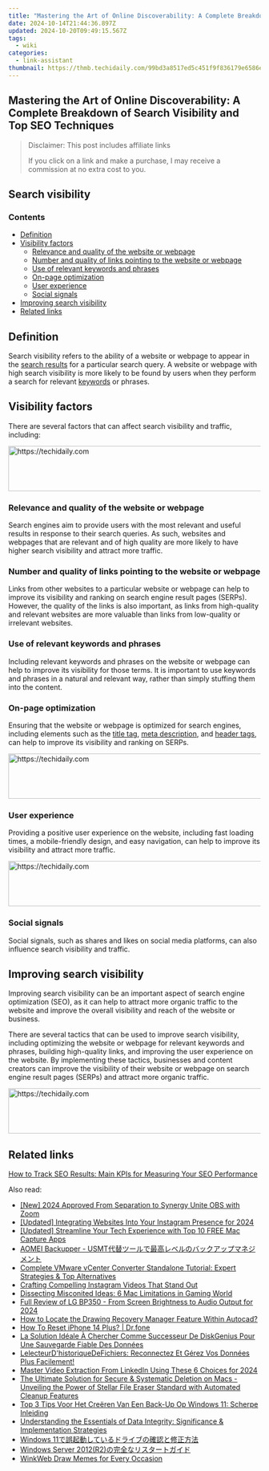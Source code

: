 ```yaml
---
title: "Mastering the Art of Online Discoverability: A Complete Breakdown of Search Visibility and Top SEO Techniques"
date: 2024-10-14T21:44:36.897Z
updated: 2024-10-20T09:49:15.567Z
tags:
  - wiki
categories:
  - link-assistant
thumbnail: https://thmb.techidaily.com/99bd3a8517ed5c451f9f836179e6586efe05dbc59db5ea292ed9c7e8afff15a8.jpg
---
```


## Mastering the Art of Online Discoverability: A Complete Breakdown of Search Visibility and Top SEO Techniques

>  Disclaimer: This post includes affiliate links
>
>  If you click on a link and make a purchase, I may receive a commission at no extra cost to you.
>

## Search visibility

### Contents

* [Definition](https://tools.techidaily.com/link-assistant/products/)
* [Visibility factors](https://tools.techidaily.com/link-assistant/products/)  
   * [Relevance and quality of the website or webpage](https://tools.techidaily.com/link-assistant/products/)  
   * [Number and quality of links pointing to the website or webpage](https://tools.techidaily.com/link-assistant/products/)  
   * [Use of relevant keywords and phrases](https://tools.techidaily.com/link-assistant/products/)  
   * [On-page optimization](https://tools.techidaily.com/link-assistant/products/)  
   * [User experience](https://tools.techidaily.com/link-assistant/products/)  
   * [Social signals](https://tools.techidaily.com/link-assistant/products/)
* [Improving search visibility](https://tools.techidaily.com/link-assistant/products/)
* [Related links](https://tools.techidaily.com/link-assistant/products/)

## Definition

Search visibility refers to the ability of a website or webpage to appear in the [search results](https://tools.techidaily.com/link-assistant/products/) for a particular search query. A website or webpage with high search visibility is more likely to be found by users when they perform a search for relevant [keywords](https://tools.techidaily.com/link-assistant/products/) or phrases.

## Visibility factors

There are several factors that can affect search visibility and traffic, including:

<!-- affiliate ads begin -->
<a href="https://aligracehair.sjv.io/c/5597632/1884002/19272" target="_top" id="1884002">
  <img src="//a.impactradius-go.com/display-ad/19272-1884002" border="0" alt="https://techidaily.com" width="728" height="90"/>
</a>
<img height="0" width="0" src="https://aligracehair.sjv.io/i/5597632/1884002/19272" style="position:absolute;visibility:hidden;" border="0" />
<!-- affiliate ads end -->

### Relevance and quality of the website or webpage

Search engines aim to provide users with the most relevant and useful results in response to their search queries. As such, websites and webpages that are relevant and of high quality are more likely to have higher search visibility and attract more traffic.

### Number and quality of links pointing to the website or webpage

Links from other websites to a particular website or webpage can help to improve its visibility and ranking on search engine result pages (SERPs). However, the quality of the links is also important, as links from high-quality and relevant websites are more valuable than links from low-quality or irrelevant websites.

### Use of relevant keywords and phrases

Including relevant keywords and phrases on the website or webpage can help to improve its visibility for those terms. It is important to use keywords and phrases in a natural and relevant way, rather than simply stuffing them into the content.

### On-page optimization

Ensuring that the website or webpage is optimized for search engines, including elements such as the [title tag](https://tools.techidaily.com/link-assistant/products/), [meta description](https://tools.techidaily.com/link-assistant/products/), and [header tags](https://tools.techidaily.com/link-assistant/products/), can help to improve its visibility and ranking on SERPs.

<!-- affiliate ads begin -->
<a href="https://appsumo.8odi.net/c/5597632/2118306/7443" target="_top" id="2118306">
  <img src="//a.impactradius-go.com/display-ad/7443-2118306" border="0" alt="https://techidaily.com" width="728" height="90"/>
</a>
<img height="0" width="0" src="https://appsumo.8odi.net/i/5597632/2118306/7443" style="position:absolute;visibility:hidden;" border="0" />
<!-- affiliate ads end -->

### User experience

Providing a positive user experience on the website, including fast loading times, a mobile-friendly design, and easy navigation, can help to improve its visibility and attract more traffic.

<!-- affiliate ads begin -->
<a href="https://aligracehair.sjv.io/c/5597632/1948937/19272" target="_top" id="1948937">
  <img src="//a.impactradius-go.com/display-ad/19272-1948937" border="0" alt="https://techidaily.com" width="728" height="90"/>
</a>
<img height="0" width="0" src="https://aligracehair.sjv.io/i/5597632/1948937/19272" style="position:absolute;visibility:hidden;" border="0" />
<!-- affiliate ads end -->

### Social signals

Social signals, such as shares and likes on social media platforms, can also influence search visibility and traffic.

## Improving search visibility

Improving search visibility can be an important aspect of search engine optimization (SEO), as it can help to attract more organic traffic to the website and improve the overall visibility and reach of the website or business.

There are several tactics that can be used to improve search visibility, including optimizing the website or webpage for relevant keywords and phrases, building high-quality links, and improving the user experience on the website. By implementing these tactics, businesses and content creators can improve the visibility of their website or webpage on search engine result pages (SERPs) and attract more organic traffic.

<!-- affiliate ads begin -->
<a href="https://aligracehair.sjv.io/c/5597632/2047351/19272" target="_top" id="2047351">
  <img src="//a.impactradius-go.com/display-ad/19272-2047351" border="0" alt="https://techidaily.com" width="728" height="90"/>
</a>
<img height="0" width="0" src="https://aligracehair.sjv.io/i/5597632/2047351/19272" style="position:absolute;visibility:hidden;" border="0" />
<!-- affiliate ads end -->

## Related links

[How to Track SEO Results: Main KPIs for Measuring Your SEO Performance](https://tools.techidaily.com/link-assistant/products/)

<ins class="adsbygoogle"
     style="display:block"
     data-ad-format="autorelaxed"
     data-ad-client="ca-pub-7571918770474297"
     data-ad-slot="1223367746"></ins>

<ins class="adsbygoogle"
     style="display:block"
     data-ad-client="ca-pub-7571918770474297"
     data-ad-slot="8358498916"
     data-ad-format="auto"
     data-full-width-responsive="true"></ins>

<span class="atpl-alsoreadstyle">Also read:</span>
<div><ul>
<li><a href="https://video-screen-grab.techidaily.com/new-2024-approved-from-separation-to-synergy-unite-obs-with-zoom/"><u>[New] 2024 Approved From Separation to Synergy Unite OBS with Zoom</u></a></li>
<li><a href="https://instagram-clips.techidaily.com/updated-integrating-websites-into-your-instagram-presence-for-2024/"><u>[Updated] Integrating Websites Into Your Instagram Presence for 2024</u></a></li>
<li><a href="https://visual-screen-recording.techidaily.com/updated-streamline-your-tech-experience-with-top-10-free-mac-capture-apps/"><u>[Updated] Streamline Your Tech Experience with Top 10 FREE Mac Capture Apps</u></a></li>
<li><a href="https://win-docs.techidaily.com/aomei-backupper-usmt/"><u>AOMEI Backupper - USMT代替ツールで最高レベルのバックアップマネジメント</u></a></li>
<li><a href="https://win-docs.techidaily.com/complete-vmware-vcenter-converter-standalone-tutorial-expert-strategies-and-top-alternatives/"><u>Complete VMware vCenter Converter Standalone Tutorial: Expert Strategies & Top Alternatives</u></a></li>
<li><a href="https://extra-lessons.techidaily.com/crafting-compelling-instagram-videos-that-stand-out/"><u>Crafting Compelling Instagram Videos That Stand Out</u></a></li>
<li><a href="https://games-able.techidaily.com/dissecting-misconited-ideas-6-mac-limitations-in-gaming-world/"><u>Dissecting Misconited Ideas: 6 Mac Limitations in Gaming World</u></a></li>
<li><a href="https://some-techniques.techidaily.com/full-review-of-lg-bp350-from-screen-brightness-to-audio-output-for-2024/"><u>Full Review of LG BP350 - From Screen Brightness to Audio Output for 2024</u></a></li>
<li><a href="https://win-docs.techidaily.com/how-to-locate-the-drawing-recovery-manager-feature-within-autocad/"><u>How to Locate the Drawing Recovery Manager Feature Within Autocad?</u></a></li>
<li><a href="https://blog-min.techidaily.com/how-to-reset-iphone-14-plus-drfone-by-drfone-ios-system-repair-ios-system-repair/"><u>How To Reset iPhone 14 Plus? | Dr.fone</u></a></li>
<li><a href="https://win-docs.techidaily.com/la-solution-ideale-a-chercher-comme-successeur-de-diskgenius-pour-une-sauvegarde-fiable-des-donnees/"><u>La Solution Idéale À Chercher Comme Successeur De DiskGenius Pour Une Sauvegarde Fiable Des Données</u></a></li>
<li><a href="https://win-docs.techidaily.com/lelecteurdhistoriquedefichiers-reconnectez-et-gerez-vos-donnees-plus-facilement/"><u>LelecteurD'historiqueDeFichiers: Reconnectez Et Gérez Vos Données Plus Facilement!</u></a></li>
<li><a href="https://fox-cloud.techidaily.com/master-video-extraction-from-linkedin-using-these-6-choices-for-2024/"><u>Master Video Extraction From LinkedIn Using These 6 Choices for 2024</u></a></li>
<li><a href="https://data-safeguard.techidaily.com/the-ultimate-solution-for-secure-and-systematic-deletion-on-macs-unveiling-the-power-of-stellar-file-eraser-standard-with-automated-cleanup-features/"><u>The Ultimate Solution for Secure & Systematic Deletion on Macs - Unveiling the Power of Stellar File Eraser Standard with Automated Cleanup Features</u></a></li>
<li><a href="https://win-docs.techidaily.com/top-3-tips-voor-het-creeren-van-een-back-up-op-windows-11-scherpe-inleiding/"><u>Top 3 Tips Voor Het Creëren Van Een Back-Up Op Windows 11: Scherpe Inleiding</u></a></li>
<li><a href="https://win-docs.techidaily.com/understanding-the-essentials-of-data-integrity-significance-and-implementation-strategies/"><u>Understanding the Essentials of Data Integrity: Significance & Implementation Strategies</u></a></li>
<li><a href="https://win-docs.techidaily.com/1728471137448-windows-11/"><u>Windows 11で誤起動しているドライブの確認と修正方法</u></a></li>
<li><a href="https://win-docs.techidaily.com/1728485339553-windows-server-2012r2/"><u>Windows Server 2012(R2)の完全なリスタートガイド</u></a></li>
<li><a href="https://extra-information.techidaily.com/winkweb-draw-memes-for-every-occasion/"><u>WinkWeb Draw Memes for Every Occasion</u></a></li>
</ul></div>

